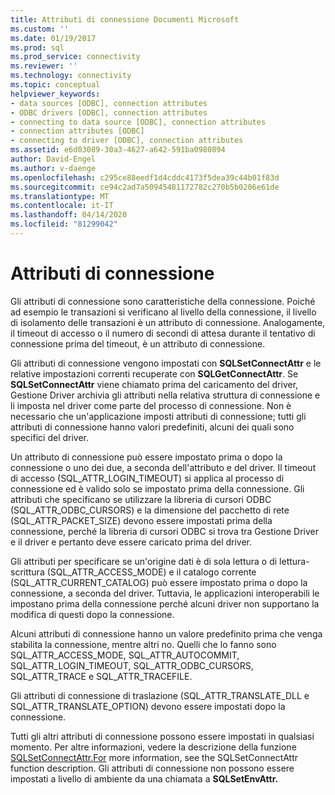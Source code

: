 ```yaml
---
title: Attributi di connessione Documenti Microsoft
ms.custom: ''
ms.date: 01/19/2017
ms.prod: sql
ms.prod_service: connectivity
ms.reviewer: ''
ms.technology: connectivity
ms.topic: conceptual
helpviewer_keywords:
- data sources [ODBC], connection attributes
- ODBC drivers [ODBC], connection attributes
- connecting to data source [ODBC], connection attributes
- connection attributes [ODBC]
- connecting to driver [ODBC], connection attributes
ms.assetid: e6d03089-30a3-4627-a642-591ba0980894
author: David-Engel
ms.author: v-daenge
ms.openlocfilehash: c295ce88eedf1d4cddc4173f5dea39c44b01f83d
ms.sourcegitcommit: ce94c2ad7a50945481172782c270b5b0206e61de
ms.translationtype: MT
ms.contentlocale: it-IT
ms.lasthandoff: 04/14/2020
ms.locfileid: "81299042"
---
```

# <a name="connection-attributes"></a>Attributi di connessione
Gli attributi di connessione sono caratteristiche della connessione. Poiché ad esempio le transazioni si verificano al livello della connessione, il livello di isolamento delle transazioni è un attributo di connessione. Analogamente, il timeout di accesso o il numero di secondi di attesa durante il tentativo di connessione prima del timeout, è un attributo di connessione.  
  
 Gli attributi di connessione vengono impostati con **SQLSetConnectAttr** e le relative impostazioni correnti recuperate con **SQLGetConnectAttr**. Se **SQLSetConnectAttr** viene chiamato prima del caricamento del driver, Gestione Driver archivia gli attributi nella relativa struttura di connessione e li imposta nel driver come parte del processo di connessione. Non è necessario che un'applicazione imposti attributi di connessione; tutti gli attributi di connessione hanno valori predefiniti, alcuni dei quali sono specifici del driver.  
  
 Un attributo di connessione può essere impostato prima o dopo la connessione o uno dei due, a seconda dell'attributo e del driver. Il timeout di accesso (SQL_ATTR_LOGIN_TIMEOUT) si applica al processo di connessione ed è valido solo se impostato prima della connessione. Gli attributi che specificano se utilizzare la libreria di cursori ODBC (SQL_ATTR_ODBC_CURSORS) e la dimensione del pacchetto di rete (SQL_ATTR_PACKET_SIZE) devono essere impostati prima della connessione, perché la libreria di cursori ODBC si trova tra Gestione Driver e il driver e pertanto deve essere caricato prima del driver.  
  
 Gli attributi per specificare se un'origine dati è di sola lettura o di lettura-scrittura (SQL_ATTR_ACCESS_MODE) e il catalogo corrente (SQL_ATTR_CURRENT_CATALOG) può essere impostato prima o dopo la connessione, a seconda del driver. Tuttavia, le applicazioni interoperabili le impostano prima della connessione perché alcuni driver non supportano la modifica di questi dopo la connessione.  
  
 Alcuni attributi di connessione hanno un valore predefinito prima che venga stabilita la connessione, mentre altri no. Quelli che lo fanno sono SQL_ATTR_ACCESS_MODE, SQL_ATTR_AUTOCOMMIT, SQL_ATTR_LOGIN_TIMEOUT, SQL_ATTR_ODBC_CURSORS, SQL_ATTR_TRACE e SQL_ATTR_TRACEFILE.  
  
 Gli attributi di connessione di traslazione (SQL_ATTR_TRANSLATE_DLL e SQL_ATTR_TRANSLATE_OPTION) devono essere impostati dopo la connessione.  
  
 Tutti gli altri attributi di connessione possono essere impostati in qualsiasi momento. Per altre informazioni, vedere la descrizione della funzione [SQLSetConnectAttr.For](../../../odbc/reference/syntax/sqlsetconnectattr-function.md) more information, see the SQLSetConnectAttr function description. Gli attributi di connessione non possono essere impostati a livello di ambiente da una chiamata a **SQLSetEnvAttr.**
